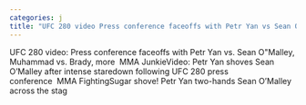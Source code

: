 ```yaml
---
categories: j
title: "UFC 280 video Press conference faceoffs with Petr Yan vs Sean OMalley Muhammad vs Brady more  MMA Junkie"
---
```

UFC 280 video: Press conference faceoffs with Petr Yan vs. Sean O"Malley, Muhammad vs. Brady, more&nbsp;&nbsp;MMA JunkieVideo: Petr Yan shoves Sean O’Malley after intense staredown following UFC 280 press conference&nbsp;&nbsp;MMA FightingSugar shove! Petr Yan two-hands Sean O’Malley across the stag